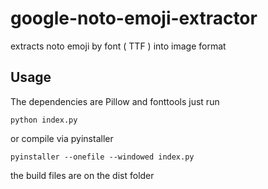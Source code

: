 # google-noto-emoji-extractor
extracts noto emoji by font ( TTF ) into image format

## Usage
The dependencies are Pillow and fonttools
just run 
```
python index.py
```

or compile via pyinstaller

````
pyinstaller --onefile --windowed index.py 
````

the build files are on the dist folder
